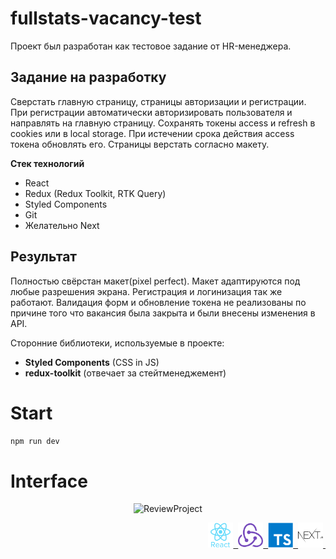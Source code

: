 # fullstats-vacancy-test

Проект был разработан как тестовое задание от HR-менеджера.

## Задание на разработку

Сверстать главную страницу, страницы авторизации и регистрации. При
регистрации автоматически авторизировать пользователя и направлять на главную
страницу. Сохранять токены access и refresh в cookies или в local storage. При
истечении срока действия access токена обновлять его. Страницы верстать согласно
макету.

**Стек технологий**
- React
- Redux (Redux Toolkit, RTK Query)
- Styled Components
- Git
- Желательно Next

## Результат

Полностью свёрстан макет(pixel perfect). Макет адаптируются под любые разрешения экрана. Регистрация и логинизация так же работают. Валидация форм и обновление токена не реализованы по причине того что вакансия была закрыта и были внесены изменения в API.

Сторонние библиотеки, используемые в проекте:
  - **Styled Components** (CSS in JS)
  - **redux-toolkit** (отвечает за стейтменеджемент)

# Start
```bash
npm run dev
```

# Interface
<p align="center"><img src="https://i.ibb.co/g3WfwTD/preview-project.gif" alt="ReviewProject" border="0"></p>

<div align="right">
  <a href="https://reactjs.org/">
    <img src="https://github.com/devicons/devicon/blob/master/icons/react/react-original-wordmark.svg" title="React" alt="React" width="40" height="40"/>&nbsp;
  </a>
  <a href="https://redux.js.org/">
    <img src="https://github.com/devicons/devicon/blob/master/icons/redux/redux-original.svg" title="Redux" alt="Redux " width="40" height="40"/>&nbsp;
  </a>
   <a href="https://www.typescriptlang.org/">    
    <img src="https://github.com/devicons/devicon/blob/master/icons/typescript/typescript-plain.svg" title="TypeScript" alt="TypeScript" width="40" height="40"/>&nbsp;
  </a>
  <a href="https://nextjs.org/">    
     <img src="https://github.com/devicons/devicon/blob/master/icons/nextjs/nextjs-original-wordmark.svg" title="NextJS" alt="NextJS" width="40" height="40"/>&nbsp;
  </a>
</div>
